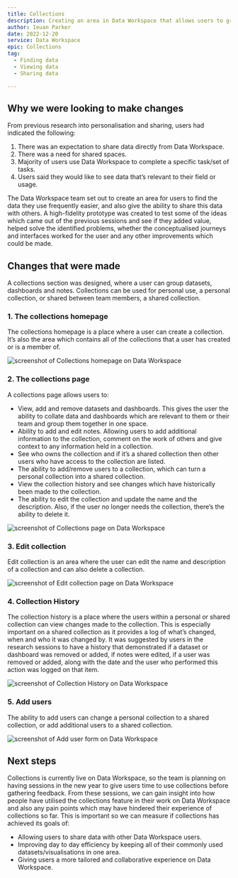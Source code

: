 ```yaml
---
title: Collections
description: Creating an area in Data Workspace that allows users to group Datasets and Dashboards that they often use.
author: Ieuan Parker
date: 2022-12-20
service: Data Workspace
epic: Collections
tag:
  - Finding data
  - Viewing data
  - Sharing data

---
```


## Why we were looking to make changes
From previous research into personalisation and sharing, users had indicated the following:

1. There was an expectation to share data directly from Data Workspace.
2. There was a need for shared spaces.
3. Majority of users use Data Workspace to complete a specific task/set of tasks.
4. Users said they would like to see data that’s relevant to their field or usage.

The Data Workspace team set out to create an area for users to find the data they use frequently easier, and also give the ability to share this data with others. A high-fidelity prototype was created to test some of the ideas which came out of the previous sessions and see if they added value, helped solve the identified problems, whether the conceptualised journeys and interfaces worked for the user and any other improvements which could be made.

## Changes that were made
A collections section was designed, where a user can group datasets, dashboards and notes. Collections can be used for personal use, a personal collection, or shared between team members, a shared collection.

### 1. The collections homepage
The collections homepage is a place where a user can create a collection. It’s also the area which contains all of the collections that a user has created or is a member of.

![screenshot of Collections homepage on Data Workspace](collectionhomepage-updated.png)

### 2. The collections page
A collections page allows users to:
* View, add and remove datasets and dashboards. This gives the user the ability to collate data and dashboards which are relevant to them or their team and group them together in one space.
* Ability to add and edit notes. Allowing users to add additional information to the collection, comment on the work of others and give context to any information held in a collection.
* See who owns the collection  and if it’s a shared collection then other users who have access to the collection are listed.
* The ability to add/remove users to a collection, which can turn a personal collection into a shared collection.
* View the collection history and see changes which have historically been made to the collection.
* The ability to edit the collection and update the name and the description. Also, if the user no longer needs the collection, there’s the ability to delete it.

![screenshot of Collections page on Data Workspace](collectionpage-updated.png)

### 3. Edit collection
Edit collection is an area where the user can edit the name and description of a collection and can also delete a collection.

![screenshot of Edit collection page on Data Workspace](editcollection-updated.png)

### 4. Collection History
The collection history is a place where the users within a personal or shared collection can view changes made to the collection. This is especially important on a shared collection as it provides a log of what’s changed, when and who it was changed by. It was suggested by users in the research sessions to have a history that demonstrated if a dataset or dashboard was removed or added, if notes were edited, if a user was removed or added, along with the date and the user who performed this action was logged on that item.

![screenshot of Collection History on Data Workspace](showhistory.png)

### 5. Add users
The ability to add users can change a personal collection to a shared collection, or add additional users to a shared collection.

![screenshot of Add user form on Data Workspace](add-users-updated.png)

## Next steps
Collections is currently live on Data Workspace, so the team is planning on having sessions in the new year to give users time to use collections before gathering feedback. From these sessions, we can gain insight into how people have utilised the collections feature in their work on Data Workspace and also any pain points which may have hindered their experience of collections so far. This is important so we can measure if collections has achieved its goals of:
* Allowing users to share data with other Data Workspace users.
* Improving day to day efficiency by keeping all of their commonly used datasets/visualisations in one area.
* Giving users a more tailored and collaborative experience on Data Workspace.
